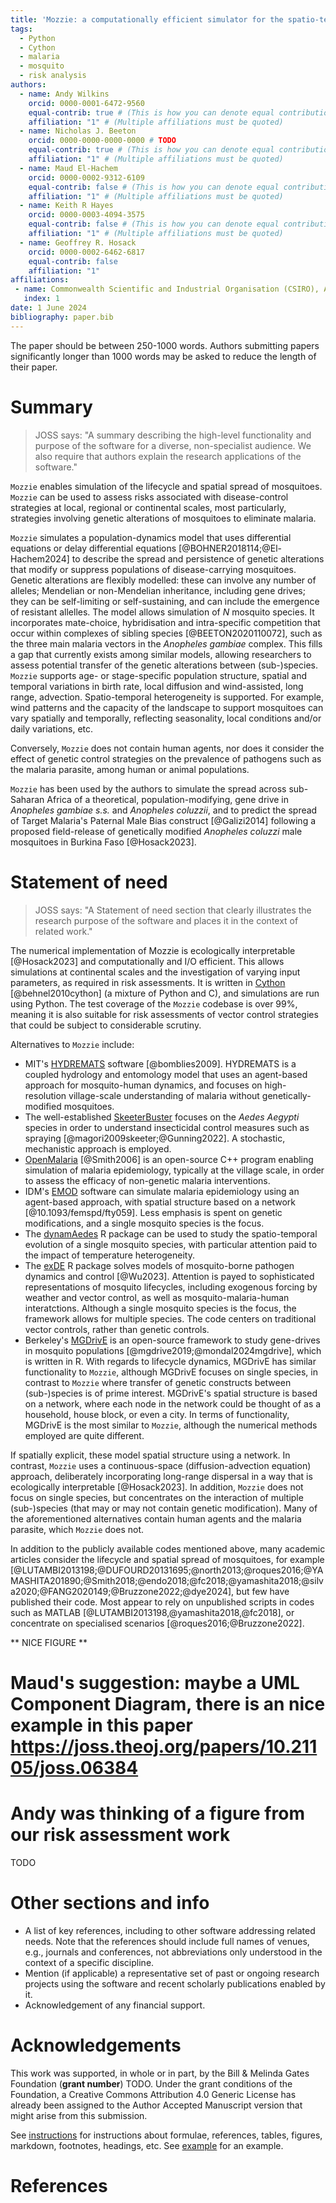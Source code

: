 ```yaml
---
title: 'Mozzie: a computationally efficient simulator for the spatio-temporal modelling of mosquitoes'
tags:
  - Python
  - Cython
  - malaria
  - mosquito
  - risk analysis
authors:
  - name: Andy Wilkins
    orcid: 0000-0001-6472-9560
    equal-contrib: true # (This is how you can denote equal contributions between multiple authors)
    affiliation: "1" # (Multiple affiliations must be quoted)
  - name: Nicholas J. Beeton
    orcid: 0000-0000-0000-0000 # TODO
    equal-contrib: true # (This is how you can denote equal contributions between multiple authors)
    affiliation: "1" # (Multiple affiliations must be quoted)
  - name: Maud El-Hachem
    orcid: 0000-0002-9312-6109
    equal-contrib: false # (This is how you can denote equal contributions between multiple authors)
    affiliation: "1" # (Multiple affiliations must be quoted)
  - name: Keith R Hayes
    orcid: 0000-0003-4094-3575
    equal-contrib: false # (This is how you can denote equal contributions between multiple authors)
    affiliation: "1" # (Multiple affiliations must be quoted)
  - name: Geoffrey R. Hosack
    orcid: 0000-0002-6462-6817
    equal-contrib: false
    affiliation: "1"
affiliations:
 - name: Commonwealth Scientific and Industrial Organisation (CSIRO), Australia
   index: 1
date: 1 June 2024
bibliography: paper.bib
---
```


The paper should be between 250-1000 words. Authors submitting papers significantly longer than 1000 words may be asked to reduce the length of their paper.

# Summary

> JOSS says: "A summary describing the high-level functionality and purpose of the software for a diverse, non-specialist audience.  We also require that authors explain the research applications of the software."

`Mozzie` enables simulation of the lifecycle and spatial spread of mosquitoes.  `Mozzie` can be used to assess risks associated with disease-control strategies at local, regional or continental scales, most particularly, strategies involving genetic alterations of mosquitoes to eliminate malaria.

`Mozzie` simulates a population-dynamics model that uses differential equations or delay differential equations [@BOHNER2018114;@El-Hachem2024] to describe the spread and persistence of genetic alterations that modify or suppress populations of disease-carrying mosquitoes.  Genetic alterations are flexibly modelled: these can involve any number of alleles; Mendelian or non-Mendelian inheritance, including gene drives; they can be self-limiting or self-sustaining, and can include the emergence of resistant allelles.  The model allows simulation of $N$ mosquito species.  It incorporates mate-choice, hybridisation and intra-specific competition that occur within complexes of sibling species [@BEETON2020110072], such as the three main malaria vectors in the _Anopheles gambiae_ complex.  This fills a gap that currently exists among similar models, allowing researchers to assess potential transfer of the genetic alterations between (sub-)species.  `Mozzie` supports age- or stage-specific population structure, spatial and temporal variations in birth rate, local diffusion and wind-assisted, long range, advection.  Spatio-temporal heterogeneity is supported.  For example, wind patterns and the capacity of the landscape to support mosquitoes can vary spatially and temporally, reflecting seasonality, local conditions and/or daily variations, etc.  

Conversely, `Mozzie` does not contain human agents, nor does it consider the effect of genetic control strategies on the prevalence of pathogens such as the malaria parasite, among human or animal populations.

`Mozzie` has been used by the authors to simulate the spread across sub-Saharan Africa of a theoretical, population-modifying, gene drive in _Anopheles gambiae s.s._ and _Anopheles coluzzii_, and to predict the spread of Target Malaria's Paternal Male Bias construct [@Galizi2014] following a proposed field-release of genetically modified _Anopheles coluzzi_ male mosquitoes in Burkina Faso [@Hosack2023].

# Statement of need

> JOSS says: "A Statement of need section that clearly illustrates the research purpose of the software and places it in the context of related work."

The numerical implementation of Mozzie is ecologically interpretable [@Hosack2023] and computationally and I/O efficient.  This allows simulations at continental scales and the investigation of varying input parameters, as required in risk assessments.  It is written in [Cython](https://cython.org) [@behnel2010cython] (a mixture of Python and C), and simulations are run using Python. The test coverage of the `Mozzie` codebase is over 99%, meaning it is also suitable for risk assessments of vector control strategies that could be subject to considerable scrutiny.

Alternatives to `Mozzie` include:

- MIT's [HYDREMATS](https://eltahir.mit.edu/models/hydremats/) software [@bomblies2009].  HYDREMATS is a coupled hydrology and entomology model that uses an agent-based approach for mosquito-human dynamics, and focuses on high-resolution village-scale understanding of malaria without genetically-modified mosquitoes.
- The well-established [SkeeterBuster](https://github.com/helmingstay/SkeeterBuster) focuses on the _Aedes Aegypti_ species in order to understand insecticidal control measures such as spraying [@magori2009skeeter;@Gunning2022].  A stochastic, mechanistic approach is employed.
- [OpenMalaria](https://github.com/SwissTPH/openmalaria/wiki) [@Smith2006] is an open-source C++ program enabling simulation of malaria epidemiology, typically at the village scale, in order to assess the efficacy of non-genetic malaria interventions.
- IDM's [EMOD](https://docs.idmod.org/projects/emod-malaria/en/latest/index.html) software can simulate malaria epidemiology using an agent-based approach, with spatial structure based on a network [@10.1093/femspd/fty059].  Less emphasis is spent on genetic modifications, and a single mosquito species is the focus.
- The [dynamAedes](https://cran.r-project.org/web/packages/dynamAedes/vignettes/dynamAedes_02_local.html) R package can be used to study the spatio-temporal evolution of a single mosquito species, with particular attention paid to the impact of temperature heterogeneity.
- The [exDE](https://dd-harp.github.io/exDE/) R package solves models of mosquito-borne pathogen dynamics and control [@Wu2023].  Attention is payed to sophisticated representations of mosquito lifecycles, including exogenous forcing by weather and vector control, as well as mosquito-malaria-human interatctions.  Although a single mosquito species is the focus, the framework allows for multiple species.  The code centers on traditional vector controls, rather than genetic controls.
- Berkeley's [MGDrivE](https://marshalllab.github.io/MGDrivE/) is an open-source framework to study gene-drives in mosquito populations [@mgdrive2019;@mondal2024mgdrive], which is written in R.  With regards to lifecycle dynamics, MGDrivE has similar functionality to `Mozzie`, although MGDrivE focuses on single species, in contrast to `Mozzie` where transfer of genetic constructs between (sub-)species is of prime interest.  MGDrivE's spatial structure is based on a network, where each node in the network could be thought of as a household, house block, or even a city.  In terms of functionality, MGDrivE is the most similar to `Mozzie`, although the numerical methods employed are quite different.

If spatially explicit, these model spatial structure using a network.  In contrast, `Mozzie` uses a continuous-space (diffusion-advection equation) approach, deliberately incorporating long-range dispersal in a way that is ecologically interpretable [@Hosack2023].  In addition, `Mozzie` does not focus on single species, but concentrates on the interaction of multiple (sub-)species (that may or may not contain genetic modification).  Many of the aforementioned alternatives contain human agents and the malaria parasite, which `Mozzie` does not.

In addition to the publicly available codes mentioned above, many academic articles consider the lifecycle and spatial spread of mosquitoes, for example [@LUTAMBI2013198;@DUFOURD20131695;@north2013;@roques2016;@YAMASHITA201890;@Smith2018;@endo2018;@fc2018;@yamashita2018;@silva2020;@FANG2020149;@Bruzzone2022;@dye2024], but few have published their code.  Most appear to rely on unpublished scripts in codes such as MATLAB [@LUTAMBI2013198,@yamashita2018,@fc2018], or concentrate on specialised scenarios [@roques2016;@Bruzzone2022].

** NICE FIGURE **
# Maud's suggestion: maybe a UML Component Diagram, there is an nice example in this paper https://joss.theoj.org/papers/10.21105/joss.06384
# Andy was thinking of a figure from our risk assessment work
TODO

# Other sections and info

- A list of key references, including to other software addressing related needs. Note that the references should include full names of venues, e.g., journals and conferences, not abbreviations only understood in the context of a specific discipline.
- Mention (if applicable) a representative set of past or ongoing research projects using the software and recent scholarly publications enabled by it.
- Acknowledgement of any financial support.

# Acknowledgements

This work was supported, in whole or in part, by the Bill & Melinda Gates Foundation (**grant number**) TODO.  Under the grant conditions of the Foundation, a Creative Commons Attribution 4.0 Generic License has already been assigned to the Author Accepted Manuscript version that might arise from this submission.

See [instructions](https://joss.readthedocs.io/en/latest/paper.html) for instructions about formulae, references, tables, figures, markdown, footnotes, headings, etc.  See [example](https://joss.readthedocs.io/en/latest/example_paper.html) for an example.

# References
  
